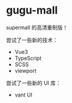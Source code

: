 # gugu-mall

supermall 的高清重制版！

尝试了一些新的技术：

* Vue3
* TypeScript
* SCSS
* viewport

尝试了一些新的 UI 库：

* vant UI